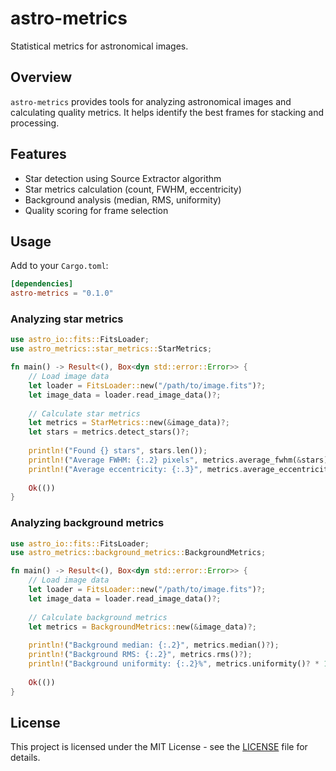# astro-metrics

Statistical metrics for astronomical images.

## Overview

`astro-metrics` provides tools for analyzing astronomical images and calculating quality metrics. It helps identify the best frames for stacking and processing.

## Features

- Star detection using Source Extractor algorithm
- Star metrics calculation (count, FWHM, eccentricity)
- Background analysis (median, RMS, uniformity)
- Quality scoring for frame selection

## Usage

Add to your `Cargo.toml`:

```toml
[dependencies]
astro-metrics = "0.1.0"
```

### Analyzing star metrics

```rust
use astro_io::fits::FitsLoader;
use astro_metrics::star_metrics::StarMetrics;

fn main() -> Result<(), Box<dyn std::error::Error>> {
    // Load image data
    let loader = FitsLoader::new("/path/to/image.fits")?;
    let image_data = loader.read_image_data()?;
    
    // Calculate star metrics
    let metrics = StarMetrics::new(&image_data)?;
    let stars = metrics.detect_stars()?;
    
    println!("Found {} stars", stars.len());
    println!("Average FWHM: {:.2} pixels", metrics.average_fwhm(&stars)?);
    println!("Average eccentricity: {:.3}", metrics.average_eccentricity(&stars)?);
    
    Ok(())
}
```

### Analyzing background metrics

```rust
use astro_io::fits::FitsLoader;
use astro_metrics::background_metrics::BackgroundMetrics;

fn main() -> Result<(), Box<dyn std::error::Error>> {
    // Load image data
    let loader = FitsLoader::new("/path/to/image.fits")?;
    let image_data = loader.read_image_data()?;
    
    // Calculate background metrics
    let metrics = BackgroundMetrics::new(&image_data)?;
    
    println!("Background median: {:.2}", metrics.median()?);
    println!("Background RMS: {:.2}", metrics.rms()?);
    println!("Background uniformity: {:.2}%", metrics.uniformity()? * 100.0);
    
    Ok(())
}
```

## License

This project is licensed under the MIT License - see the [LICENSE](LICENSE) file for details.
